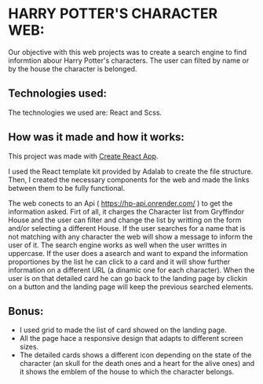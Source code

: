# HARRY POTTER'S CHARACTER WEB:

Our objective with this web projects was to create a search engine to find informtion abour Harry Potter's characters. The user can filted by name or by the house the character is belonged. 


## Technologies used:

The technologies we used are: React and Scss.


## How was it made and how it works: 

This project was made with [Create React App](https://github.com/facebook/create-react-app).

I used the React template kit provided by Adalab to create the file structure. Then, I created the necessary components for the web and made the links between them to be fully functional. 

The web conects to an Api ( https://hp-api.onrender.com/ ) to get the information asked. Firt of all, it charges the Character list from Gryffindor House and the user can filter and change the list by writting on the form and/or selecting a different House. If the user searches for a name that is not matching with any character the web will show a message to inform the user of it. The search engine works as well when the user writtes in uppercase. If the user does a asearch and want to expand the information proportiones by the list he can click to a card and it will show further information on a different URL (a dinamic one for each character). When the user is on that detailed card he can go back to the landing page by clickin on a button and the landing page will keep the previous searched elements. 

## Bonus:

- I used grid to made the list of card showed on the landing page.
- All the page hace a responsive design that adapts to different screen sizes. 
- The detailed cards shows a different icon depending on the state of the character (an skull for the death ones and a heart for the alive ones) and it shows the emblem of the house to which the character belongs.